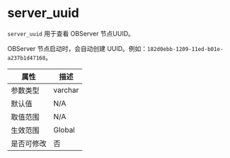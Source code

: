 # server_uuid

`server_uuid` 用于查看 OBServer 节点UUID。

OBServer 节点启动时，会自动创建 UUID。例如：`182d0ebb-1209-11ed-b01e-a237b1d47168`。

| **属性**  |      **描述**      |
|---------|------------------|
| 参数类型    | varchar             |
| 默认值     | N/A                |
| 取值范围    | N/A |
| 生效范围    | Global           |
| 是否可修改 | 否                |
